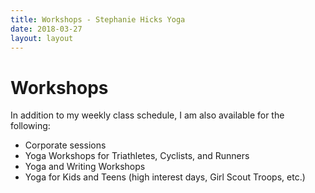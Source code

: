 ```yaml
---
title: Workshops - Stephanie Hicks Yoga
date: 2018-03-27
layout: layout
---
```


# Workshops

In addition to my weekly class schedule, I am also available for the following:

* Corporate sessions
* Yoga Workshops for Triathletes, Cyclists, and Runners
* Yoga and Writing Workshops
* Yoga for Kids and Teens (high interest days, Girl Scout Troops, etc.)
